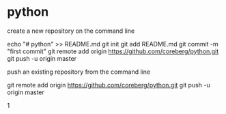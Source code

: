 # python


create a new repository on the command line

echo "# python" >> README.md
git init
git add README.md
git commit -m "first commit"
git remote add origin https://github.com/coreberg/python.git
git push -u origin master


push an existing repository from the command line

git remote add origin https://github.com/coreberg/python.git
git push -u origin master

1